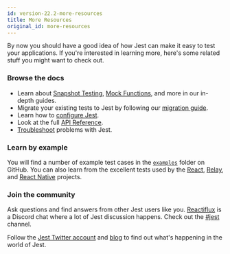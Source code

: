 ```yaml
---
id: version-22.2-more-resources
title: More Resources
original_id: more-resources
---
```


By now you should have a good idea of how Jest can make it easy to test your applications. If you're interested in learning more, here's some related stuff you might want to check out.

### Browse the docs

- Learn about [Snapshot Testing](SnapshotTesting.md), [Mock Functions](MockFunctions.md), and more in our in-depth guides.
- Migrate your existing tests to Jest by following our [migration guide](MigrationGuide.md).
- Learn how to [configure Jest](Configuration.md).
- Look at the full [API Reference](GlobalAPI.md).
- [Troubleshoot](Troubleshooting.md) problems with Jest.

### Learn by example

You will find a number of example test cases in the [`examples`](https://github.com/facebook/jest/tree/master/examples) folder on GitHub. You can also learn from the excellent tests used by the [React](https://github.com/facebook/react/tree/master/src/renderers/__tests__), [Relay](https://github.com/facebook/relay/tree/master/packages/react-relay/modern/__tests__), and [React Native](https://github.com/facebook/react-native/tree/master/Libraries/Animated/src/__tests__) projects.

### Join the community

Ask questions and find answers from other Jest users like you. [Reactiflux](http://www.reactiflux.com/) is a Discord chat where a lot of Jest discussion happens. Check out the [#jest](https://discordapp.com/channels/102860784329052160/103622435865104384) channel.

Follow the [Jest Twitter account](https://twitter.com/fbjest) and [blog](/jest/blog/) to find out what's happening in the world of Jest.
